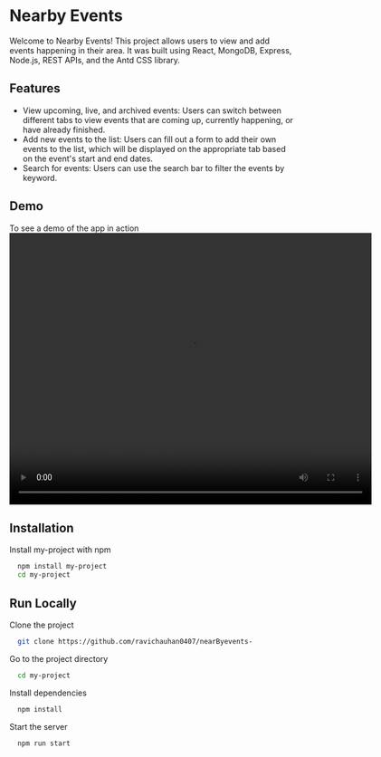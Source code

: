 
# Nearby Events

Welcome to Nearby Events! This project allows users to view and add events happening in their area. It was built using React, MongoDB, Express, Node.js, REST APIs, and the Antd CSS library.


## Features

- View upcoming, live, and archived events: Users can switch between different tabs to view events that are coming up, currently happening, or have already finished.
- Add new events to the list: Users can fill out a form to add their own events to the list, which will be displayed on the appropriate tab based on the event's start and end dates.
- Search for events: Users can use the search bar to filter the events by keyword.





## Demo

To see a demo of the app in action
<video src="https://github.com/ravichauhan0407/nearByevents-/blob/main/20230106000008.mp4" width="640" height="480" controls>
</video>



## Installation

Install my-project with npm

```bash
  npm install my-project
  cd my-project
```
    
## Run Locally

Clone the project

```bash
  git clone https://github.com/ravichauhan0407/nearByevents-
```

Go to the project directory

```bash
  cd my-project
```

Install dependencies

```bash
  npm install
```

Start the server

```bash
  npm run start
```

